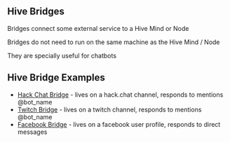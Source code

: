 ## Hive Bridges

Bridges connect some external service to a Hive Mind or Node

Bridges do not need to run on the same machine as the Hive Mind / Node

They are specially useful for chatbots

## Hive Bridge Examples

* [Hack Chat Bridge](https://github.com/JarbasAl/hive_mind/blob/master/jarbas_hive_mind/bridges/hack_chat_bridge.py) - lives on a hack.chat channel, responds to mentions @bot_name
* [Twitch Bridge](https://github.com/JarbasAl/hive_mind/blob/master/jarbas_hive_mind/bridges/twitch_bridge.py) - lives on a twitch channel, responds to mentions @bot_name
* [Facebook Bridge](https://github.com/JarbasAl/hive_mind/blob/master/jarbas_hive_mind/bridges/facebook_bridge.py) - lives on a facebook user profile, responds to direct messages